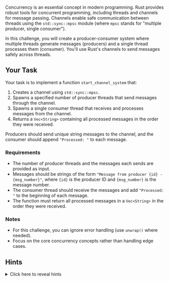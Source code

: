 Concurrency is an essential concept in modern programming. Rust provides robust tools for concurrent programming, including threads and channels for message passing. Channels enable safe communication between threads using the `std::sync::mpsc` module (where `mpsc` stands for "multiple producer, single consumer").

In this challenge, you will create a producer-consumer system where multiple threads generate messages (producers) and a single thread processes them (consumer). You'll use Rust's channels to send messages safely across threads.

## Your Task

Your task is to implement a function `start_channel_system` that:

1. Creates a channel using `std::sync::mpsc`.
2. Spawns a specified number of producer threads that send messages through the channel.
3. Spawns a single consumer thread that receives and processes messages from the channel.
4. Returns a `Vec<String>` containing all processed messages in the order they were received.

Producers should send unique string messages to the channel, and the consumer should append `"Processed: "` to each message.

### Requirements

- The number of producer threads and the messages each sends are provided as input.
- Messages should be strings of the form `"Message from producer {id} - {msg_number}"`, where `{id}` is the producer ID and `{msg_number}` is the message number.
- The consumer thread should receive the messages and add `"Processed: "` to the beginning of each message.
- The function must return all processed messages in a `Vec<String>` in the order they were received.

### Notes

- For this challenge, you can ignore error handling (use `unwrap()` where needed).
- Focus on the core concurrency concepts rather than handling edge cases.

## Hints

<details>
    <summary>Click here to reveal hints</summary>

- Use the `std::sync::mpsc::channel` function to create a channel.
- You can clone the sender to allow multiple producers to send messages.
- Use `thread::spawn` to create threads.
- The consumer thread should run a loop to receive messages using `recv()` or `try_recv()` until all producers are finished.
- Consider using `join` on threads to ensure all threads complete before collecting the results.
- Handle channel closing properly by dropping the sender in the main thread when all producers are done.

</details>
